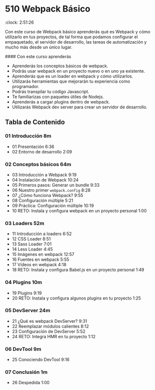 # 510 Webpack Básico

:clock:  2:51:26

Con este curso de Webpack básico aprenderás qué es Webpack y cómo utilizarlo en tus proyectos, de tal forma que podamos configurar el empaquetado, el servidor de desarrollo, las tareas de automatización y mucho más desde un único lugar.

#### Con este curso aprenderás

* Aprenderás los conceptos básicos de webpack.
* Podrás usar webpack en un proyecto nuevo o en uno ya existente.
* Aprenderás que es un loader en webpack y cómo utilizarlos.
* Utilizarás herramientas que mejorarán tu experiencia como programador.
* Podrás transpilar tu código Javascript.
* Te familiarizas con paquetes útiles de Nodejs.
* Aprenderás a cargar plugins dentro de webpack.
* Utilizarás Webpack dev server para crear un servidor de desarrollo.

## Tabla de Contenido

### 01 Introducción 8m
* 01 Presentación 6:36 
* 02 Entorno de desarrollo 2:09 

### 02 Conceptos básicos 64m

* 03 Introducción a Webpack 9:19 
* 04 Instalación de Webpack 10:24 
* 05 Primeros pasos: Generar un bundle 9:33 
* 06 Nuestro primer `webpack.config` 8:28 
* 07 ¿Cómo funciona Webpack? 9:55 
* 08 Configuración múltiple 5:21 
* 09 Práctica: Configuración múltiple 10:19 
* 10 RETO: Instala y configura webpack en un proyecto personal 1:00 

### 03 Loaders 52m

* 11 Introducción a loaders 6:52 
* 12 CSS Loader 8:51 
* 13 Sass Loader 7:01 
* 14 Less Loader 4:45 
* 15 Imágenes en webpack 12:57 
* 16 Fuentes en webpack 5:55 
* 17 Vídeos en webpack 4:18 
* 18 RETO: Instala y configura Babel.js en un proyecto personal 1:49 

### 04 Plugins 10m

* 19 Plugins 9:19 
* 20 RETO: Instala y configura algunos plugins en tu proyecto 1:25 

### 05 DevServer 24m

* 21 ¿Qué es webpack DevServer? 9:31 
* 22 Reemplazar módulos calientes 8:12 
* 23 Configuración de DevServer 5:52 
* 24 RETO: Integra HMR en tu proyecto 1:12 

### 06 DevTool 9m

* 25 Conociendo DevTool 9:16 

### 07 Conclusión 1m

* 26 Despedida 1:00 
